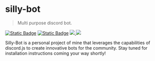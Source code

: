 # silly-bot
> Multi purpose discord bot.

<a href="https://twitch.tv/sillysoon" target="_blank">![Static Badge](https://img.shields.io/badge/SillySoon-9145ff?style=for-the-badge&logo=twitch&logoColor=white)</a>
<a href="https://discord.gg/SxwuKcmYbx">![Static Badge](https://img.shields.io/badge/Support-4f63f0?style=for-the-badge&logo=discord&logoColor=white)</a>
<a href="https://github.com/SillySoon/silly-logger/blob/main/LICENSE" target="_blank"> ![](https://img.shields.io/npm/l/silly-logger?style=for-the-badge&color=c759e5&labelColor=ca64e7) </a>
<a href="https://github.com/SillySoon" target="_blank"> ![](https://img.shields.io/github/followers/sillysoon?labelColor=d2d1d1&color=2f2f2f&logo=github&logoColor=2f2f2f&style=for-the-badge)</a>

Silly-Bot is a personal project of mine that leverages the capabilities of discord.js to create innovative bots for the community. Stay tuned for installation instructions coming your way shortly!